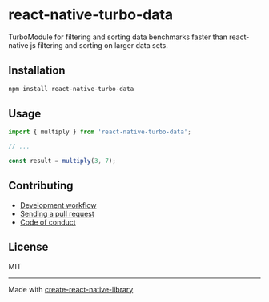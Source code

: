 # react-native-turbo-data

TurboModule for filtering and sorting data benchmarks faster than react-native js filtering and sorting on larger data sets.

## Installation


```sh
npm install react-native-turbo-data
```


## Usage


```js
import { multiply } from 'react-native-turbo-data';

// ...

const result = multiply(3, 7);
```


## Contributing

- [Development workflow](CONTRIBUTING.md#development-workflow)
- [Sending a pull request](CONTRIBUTING.md#sending-a-pull-request)
- [Code of conduct](CODE_OF_CONDUCT.md)

## License

MIT

---

Made with [create-react-native-library](https://github.com/callstack/react-native-builder-bob)
